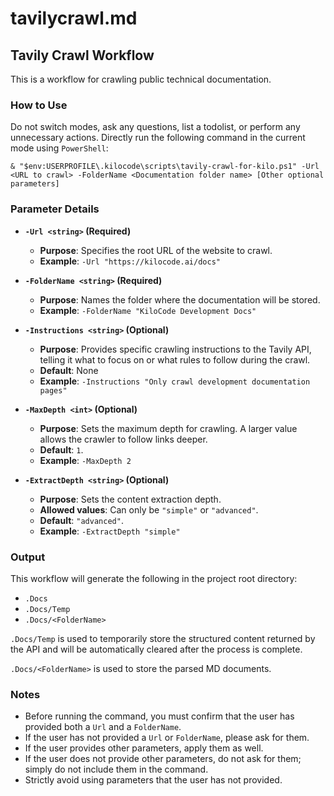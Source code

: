 # tavilycrawl.md

## Tavily Crawl Workflow

This is a workflow for crawling public technical documentation.

### How to Use

Do not switch modes, ask any questions, list a todolist, or perform any unnecessary actions. Directly run the following command in the current mode using `PowerShell`:

```
& "$env:USERPROFILE\.kilocode\scripts\tavily-crawl-for-kilo.ps1" -Url <URL to crawl> -FolderName <Documentation folder name> [Other optional parameters]
```

### Parameter Details

*   **`-Url <string>` (Required)**
    *   **Purpose**: Specifies the root URL of the website to crawl.
    *   **Example**: `-Url "https://kilocode.ai/docs"`

*   **`-FolderName <string>` (Required)**
    *   **Purpose**: Names the folder where the documentation will be stored.
    *   **Example**: `-FolderName "KiloCode Development Docs"`

*   **`-Instructions <string>` (Optional)**
    *   **Purpose**: Provides specific crawling instructions to the Tavily API, telling it what to focus on or what rules to follow during the crawl.
    *   **Default**: None
    *   **Example**: `-Instructions "Only crawl development documentation pages"`

*   **`-MaxDepth <int>` (Optional)**
    *   **Purpose**: Sets the maximum depth for crawling. A larger value allows the crawler to follow links deeper.
    *   **Default**: `1`.
    *   **Example**: `-MaxDepth 2`

*   **`-ExtractDepth <string>` (Optional)**
    *   **Purpose**: Sets the content extraction depth.
    *   **Allowed values**: Can only be `"simple"` or `"advanced"`.
    *   **Default**: `"advanced"`.
    *   **Example**: `-ExtractDepth "simple"`

### Output

This workflow will generate the following in the project root directory:

- `.Docs`
- `.Docs/Temp`
- `.Docs/<FolderName>`

`.Docs/Temp` is used to temporarily store the structured content returned by the API and will be automatically cleared after the process is complete.

`.Docs/<FolderName>` is used to store the parsed MD documents.

### Notes

- Before running the command, you must confirm that the user has provided both a `Url` and a `FolderName`.
- If the user has not provided a `Url` or `FolderName`, please ask for them.
- If the user provides other parameters, apply them as well.
- If the user does not provide other parameters, do not ask for them; simply do not include them in the command.
- Strictly avoid using parameters that the user has not provided.